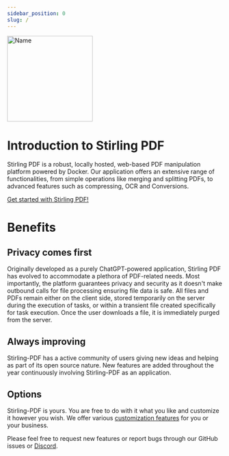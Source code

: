 ```yaml
---
sidebar_position: 0
slug: /
---
```


<img src="https://raw.githubusercontent.com/Stirling-Tools/Stirling-PDF/main/docs/stirling.png" alt="Name" height="200"></img>

# Introduction to Stirling PDF

Stirling PDF is a robust, locally hosted, web-based PDF manipulation platform powered by Docker. Our application offers an extensive range of functionalities, from simple operations like merging and splitting PDFs, to advanced features such as compressing, OCR and Conversions. 

[Get started with Stirling PDF!](/Overview/Getting%20Started)
 
# Benefits  

## Privacy comes first
Originally developed as a purely ChatGPT-powered application, Stirling PDF has evolved to accommodate a plethora of PDF-related needs. Most importantly, the platform guarantees privacy and security as it doesn't make outbound calls for file processing ensuring file data is safe. All files and PDFs remain either on the client side, stored temporarily on the server during the execution of tasks, or within a transient file created specifically for task execution. Once the user downloads a file, it is immediately purged from the server.


## Always improving
Stirling-PDF has a active community of users giving new ideas and helping as part of its open source nature. New features are added throughout the year continuously involving Stirling-PDF as an application.

## Options
Stirling-PDF is yours.
You are free to do with it what you like and customize it however you wish. We offer various [customization features](/Advanced%20Configuration/How%20to%20add%20configurations) for you or your business. 


Please feel free to request new features or report bugs through our GitHub issues or [Discord](https://discord.gg/Cn8pWhQRxZ).
